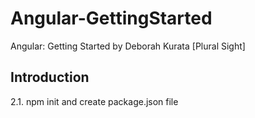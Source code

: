 # Angular-GettingStarted
Angular: Getting Started by Deborah Kurata [Plural Sight]

## Introduction
2.1. npm init and create package.json file